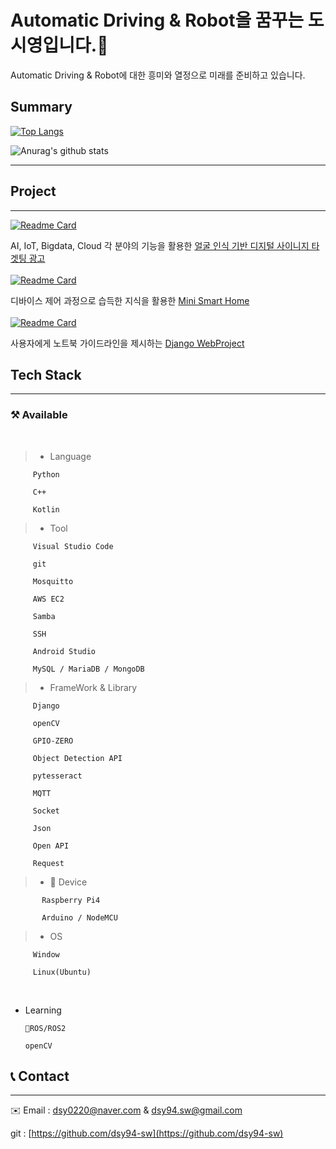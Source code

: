 # Automatic Driving & Robot을 꿈꾸는 도시영입니다.👋

Automatic Driving & Robot에 대한 흥미와 열정으로 미래를 준비하고 있습니다. 



## Summary

 [![Top Langs](https://github-readme-stats.vercel.app/api/top-langs/?username=dsy-sw&layout=compact)](https://github.com/anuraghazra/github-readme-stats)
 
 ![Anurag's github stats](https://github-readme-stats.vercel.app/api?username=dsy-sw&show_icons=true)
 
---

## Project

---
[![Readme Card](https://github-readme-stats.vercel.app/api/pin/?username=JFusionProject&repo=IoT_code)](https://github.com/JFusionProject/IoT_code)

AI, IoT, Bigdata, Cloud 각 분야의 기능을 활용한 [얼굴 인식 기반 디지털 사이니지 타겟팅 광고](https://github.com/JFusionProject/IoT_code)
<br><br>
[![Readme Card](https://github-readme-stats.vercel.app/api/pin/?username=hyeonghak96&repo=iot-project)](https://github.com/hyeonghak96/iot-project.git)

디바이스 제어 과정으로 습득한 지식을 활용한 [Mini Smart Home](https://github.com/hyeonghak96/iot-project.git)
<br><br>
[![Readme Card](https://github-readme-stats.vercel.app/api/pin/?username=dsy-sw&repo=web_proj)](https://github.com/dsy-sw/web_proj.git) 

사용자에게 노트북  가이드라인을 제시하는 [Django WebProject](https://github.com/dsy-sw/web_proj.git) 
<br>
## Tech Stack

---

### ⚒️ Available
<br>
 
 
   >- Language

         Python
 
         C++
        
         Kotlin

   >- Tool

         Visual Studio Code

         git

         Mosquitto

         AWS EC2

         Samba

         SSH
        
         Android Studio
        
         MySQL / MariaDB / MongoDB

   >- FrameWork & Library

         Django

         openCV

         GPIO-ZERO
        
         Object Detection API
         
         pytesseract
         
         MQTT
         
         Socket
         
         Json
         
         Open API
         
         Request
        

   >- 📱 Device

           Raspberry Pi4

           Arduino / NodeMCU

   >- OS
    
         Window
        
         Linux(Ubuntu)



<br>


- Learning

      🐢ROS/ROS2

      openCV

## 📞 Contact

---

✉️ Email : dsy0220@naver.com & dsy94.sw@gmail.com

git : [https://github.com/dsy94-sw](https://github.com/dsy94-sw)
